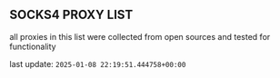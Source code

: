 ## SOCKS4 PROXY LIST

all proxies in this list were collected from open sources and tested for functionality

last update: `2025-01-08 22:19:51.444758+00:00`